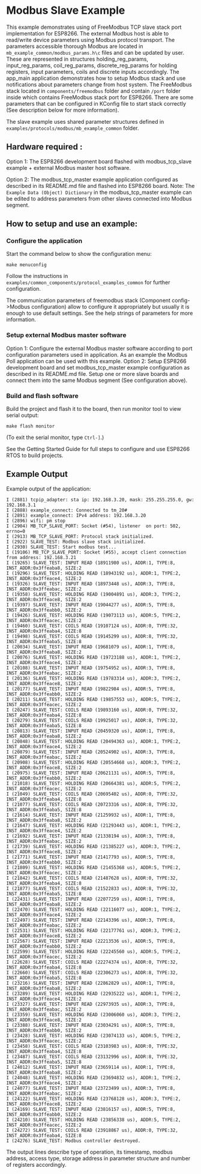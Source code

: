 # Modbus Slave Example

This example demonstrates using of FreeModbus TCP slave stack port implementation for ESP8266. The external Modbus host is able to read/write device parameters using Modbus protocol transport. The parameters accessible thorough Modbus are located in `mb_example_common/modbus_params.h\c` files and can be updated by user. 
These are represented in structures holding_reg_params, input_reg_params, coil_reg_params, discrete_reg_params for holding registers, input parameters, coils and discrete inputs accordingly. The app_main application demonstrates how to setup Modbus stack and use notifications about parameters change from host system. 
The FreeModbus stack located in `components/freemodbus` folder and contain `/port` folder inside which contains FreeModbus stack port for ESP8266. There are some parameters that can be configured in KConfig file to start stack correctly (See description below for more information).

The slave example uses shared parameter structures defined in ```examples/protocols/modbus/mb_example_common``` folder.

## Hardware required :
Option 1:
The ESP8266 development board flashed with modbus_tcp_slave example + external Modbus master host software.

Option 2:
The modbus_tcp_master example application configured as described in its README.md file and flashed into ESP8266 board.
Note: The ```Example Data (Object) Dictionary``` in the modbus_tcp_master example can be edited to address parameters from other slaves connected into Modbus segment.

## How to setup and use an example:

### Configure the application
Start the command below to show the configuration menu:
```
make menuconfig
```

Follow the instructions in `examples/common_components/protocol_examples_common` for further configuration.

The communication parameters of freemodbus stack (Component config->Modbus configuration) allow to configure it appropriately but usually it is enough to use default settings.
See the help strings of parameters for more information.

### Setup external Modbus master software
Option 1:
Configure the external Modbus master software according to port configuration parameters used in application.
As an example the Modbus Poll application can be used with this example.
Option 2:
Setup ESP8266 development board and set modbus_tcp_master example configuration as described in its README.md file.
Setup one or more slave boards and connect them into the same Modbus segment (See configuration above). 

### Build and flash software
Build the project and flash it to the board, then run monitor tool to view serial output:
```
make flash monitor
```

(To exit the serial monitor, type ``Ctrl-]``.)

See the Getting Started Guide for full steps to configure and use ESP8266 RTOS to build projects.

## Example Output
Example output of the application:
```
I (2881) tcpip_adapter: sta ip: 192.168.3.20, mask: 255.255.255.0, gw: 192.168.3.1
I (2888) example_connect: Connected to tm_20#
I (2891) example_connect: IPv4 address: 192.168.3.20
I (2896) wifi: pm stop
I (2904) MB_TCP_SLAVE_PORT: Socket (#54), listener  on port: 502, errno=0
I (2913) MB_TCP_SLAVE_PORT: Protocol stack initialized.
I (2922) SLAVE_TEST: Modbus slave stack initialized.
I (2930) SLAVE_TEST: Start modbus test...
I (19106) MB_TCP_SLAVE_PORT: Socket (#55), accept client connection from address: 192.168.3.21
I (19265) SLAVE_TEST: INPUT READ (18911980 us), ADDR:1, TYPE:8, INST_ADDR:0x3ffeaba8, SIZE:2
I (19296) SLAVE_TEST: HOLDING READ (18943192 us), ADDR:1, TYPE:2, INST_ADDR:0x3ffeace4, SIZE:2
I (19326) SLAVE_TEST: INPUT READ (18973448 us), ADDR:3, TYPE:8, INST_ADDR:0x3ffeabac, SIZE:2
I (19358) SLAVE_TEST: HOLDING READ (19004891 us), ADDR:3, TYPE:2, INST_ADDR:0x3ffeace8, SIZE:2
I (19397) SLAVE_TEST: INPUT READ (19044277 us), ADDR:5, TYPE:8, INST_ADDR:0x3ffeabb0, SIZE:2
I (19426) SLAVE_TEST: HOLDING READ (19073113 us), ADDR:5, TYPE:2, INST_ADDR:0x3ffeacec, SIZE:2
I (19460) SLAVE_TEST: COILS READ (19107124 us), ADDR:0, TYPE:32, INST_ADDR:0x3ffeaba4, SIZE:8
I (19498) SLAVE_TEST: COILS READ (19145299 us), ADDR:8, TYPE:32, INST_ADDR:0x3ffeaba5, SIZE:8
I (20034) SLAVE_TEST: INPUT READ (19681079 us), ADDR:1, TYPE:8, INST_ADDR:0x3ffeaba8, SIZE:2
I (20076) SLAVE_TEST: HOLDING READ (19723188 us), ADDR:1, TYPE:2, INST_ADDR:0x3ffeace4, SIZE:2
I (20108) SLAVE_TEST: INPUT READ (19754952 us), ADDR:3, TYPE:8, INST_ADDR:0x3ffeabac, SIZE:2
I (20136) SLAVE_TEST: HOLDING READ (19783314 us), ADDR:3, TYPE:2, INST_ADDR:0x3ffeace8, SIZE:2
I (20177) SLAVE_TEST: INPUT READ (19822984 us), ADDR:5, TYPE:8, INST_ADDR:0x3ffeabb0, SIZE:2
I (20211) SLAVE_TEST: HOLDING READ (19857553 us), ADDR:5, TYPE:2, INST_ADDR:0x3ffeacec, SIZE:2
I (20247) SLAVE_TEST: COILS READ (19893160 us), ADDR:0, TYPE:32, INST_ADDR:0x3ffeaba4, SIZE:8
I (20279) SLAVE_TEST: COILS READ (19925017 us), ADDR:8, TYPE:32, INST_ADDR:0x3ffeaba5, SIZE:8
I (20813) SLAVE_TEST: INPUT READ (20459320 us), ADDR:1, TYPE:8, INST_ADDR:0x3ffeaba8, SIZE:2
I (20848) SLAVE_TEST: HOLDING READ (20494363 us), ADDR:1, TYPE:2, INST_ADDR:0x3ffeace4, SIZE:2
I (20879) SLAVE_TEST: INPUT READ (20524902 us), ADDR:3, TYPE:8, INST_ADDR:0x3ffeabac, SIZE:2
I (20908) SLAVE_TEST: HOLDING READ (20554668 us), ADDR:3, TYPE:2, INST_ADDR:0x3ffeace8, SIZE:2
I (20975) SLAVE_TEST: INPUT READ (20621131 us), ADDR:5, TYPE:8, INST_ADDR:0x3ffeabb0, SIZE:2
I (21018) SLAVE_TEST: HOLDING READ (20664381 us), ADDR:5, TYPE:2, INST_ADDR:0x3ffeacec, SIZE:2
I (21049) SLAVE_TEST: COILS READ (20695402 us), ADDR:0, TYPE:32, INST_ADDR:0x3ffeaba4, SIZE:8
I (21077) SLAVE_TEST: COILS READ (20723316 us), ADDR:8, TYPE:32, INST_ADDR:0x3ffeaba5, SIZE:8
I (21614) SLAVE_TEST: INPUT READ (21259932 us), ADDR:1, TYPE:8, INST_ADDR:0x3ffeaba8, SIZE:2
I (21647) SLAVE_TEST: HOLDING READ (21293443 us), ADDR:1, TYPE:2, INST_ADDR:0x3ffeace4, SIZE:2
I (21692) SLAVE_TEST: INPUT READ (21338194 us), ADDR:3, TYPE:8, INST_ADDR:0x3ffeabac, SIZE:2
I (21739) SLAVE_TEST: HOLDING READ (21385227 us), ADDR:3, TYPE:2, INST_ADDR:0x3ffeace8, SIZE:2
I (21771) SLAVE_TEST: INPUT READ (21417793 us), ADDR:5, TYPE:8, INST_ADDR:0x3ffeabb0, SIZE:2
I (21809) SLAVE_TEST: HOLDING READ (21455368 us), ADDR:5, TYPE:2, INST_ADDR:0x3ffeacec, SIZE:2
I (21842) SLAVE_TEST: COILS READ (21487628 us), ADDR:0, TYPE:32, INST_ADDR:0x3ffeaba4, SIZE:8
I (21877) SLAVE_TEST: COILS READ (21522833 us), ADDR:8, TYPE:32, INST_ADDR:0x3ffeaba5, SIZE:8
I (22431) SLAVE_TEST: INPUT READ (22077259 us), ADDR:1, TYPE:8, INST_ADDR:0x3ffeaba8, SIZE:2
I (22470) SLAVE_TEST: HOLDING READ (22116077 us), ADDR:1, TYPE:2, INST_ADDR:0x3ffeace4, SIZE:2
I (22497) SLAVE_TEST: INPUT READ (22143396 us), ADDR:3, TYPE:8, INST_ADDR:0x3ffeabac, SIZE:2
I (22531) SLAVE_TEST: HOLDING READ (22177761 us), ADDR:3, TYPE:2, INST_ADDR:0x3ffeace8, SIZE:2
I (22567) SLAVE_TEST: INPUT READ (22213536 us), ADDR:5, TYPE:8, INST_ADDR:0x3ffeabb0, SIZE:2
I (22599) SLAVE_TEST: HOLDING READ (22245560 us), ADDR:5, TYPE:2, INST_ADDR:0x3ffeacec, SIZE:2
I (22628) SLAVE_TEST: COILS READ (22274374 us), ADDR:0, TYPE:32, INST_ADDR:0x3ffeaba4, SIZE:8
I (22660) SLAVE_TEST: COILS READ (22306273 us), ADDR:8, TYPE:32, INST_ADDR:0x3ffeaba5, SIZE:8
I (23216) SLAVE_TEST: INPUT READ (22862829 us), ADDR:1, TYPE:8, INST_ADDR:0x3ffeaba8, SIZE:2
I (23289) SLAVE_TEST: HOLDING READ (22935222 us), ADDR:1, TYPE:2, INST_ADDR:0x3ffeace4, SIZE:2
I (23327) SLAVE_TEST: INPUT READ (22973935 us), ADDR:3, TYPE:8, INST_ADDR:0x3ffeabac, SIZE:2
I (23359) SLAVE_TEST: HOLDING READ (23006060 us), ADDR:3, TYPE:2, INST_ADDR:0x3ffeace8, SIZE:2
I (23388) SLAVE_TEST: INPUT READ (23034291 us), ADDR:5, TYPE:8, INST_ADDR:0x3ffeabb0, SIZE:2
I (23428) SLAVE_TEST: HOLDING READ (23074133 us), ADDR:5, TYPE:2, INST_ADDR:0x3ffeacec, SIZE:2
I (23458) SLAVE_TEST: COILS READ (23103983 us), ADDR:0, TYPE:32, INST_ADDR:0x3ffeaba4, SIZE:8
I (23487) SLAVE_TEST: COILS READ (23132996 us), ADDR:8, TYPE:32, INST_ADDR:0x3ffeaba5, SIZE:8
I (24012) SLAVE_TEST: INPUT READ (23659114 us), ADDR:1, TYPE:8, INST_ADDR:0x3ffeaba8, SIZE:2
I (24048) SLAVE_TEST: HOLDING READ (23694832 us), ADDR:1, TYPE:2, INST_ADDR:0x3ffeace4, SIZE:2
I (24077) SLAVE_TEST: INPUT READ (23723499 us), ADDR:3, TYPE:8, INST_ADDR:0x3ffeabac, SIZE:2
I (24122) SLAVE_TEST: HOLDING READ (23768128 us), ADDR:3, TYPE:2, INST_ADDR:0x3ffeace8, SIZE:2
I (24169) SLAVE_TEST: INPUT READ (23816157 us), ADDR:5, TYPE:8, INST_ADDR:0x3ffeabb0, SIZE:2
I (24210) SLAVE_TEST: HOLDING READ (23856338 us), ADDR:5, TYPE:2, INST_ADDR:0x3ffeacec, SIZE:2
I (24272) SLAVE_TEST: COILS READ (23918867 us), ADDR:0, TYPE:32, INST_ADDR:0x3ffeaba4, SIZE:8
I (24276) SLAVE_TEST: Modbus controller destroyed.
```
The output lines describe type of operation, its timestamp, modbus address, access type, storage address in parameter structure and number of registers accordingly.

